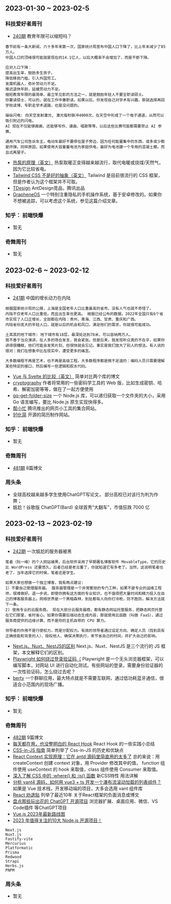 ## 2023-01-30 ~ 2023-02-5

### 科技爱好者周刊
* [240期](https://github.com/ruanyf/weekly/blob/master/docs/issue-240.md) 教育年限可以缩短吗？
```
春节前有一条大新闻，六十多年来第一次，国家统计局宣布中国人口下降了，比上年末减少了85万人。
中国人口的顶峰很可能就是现在的14.1亿人，以后大概率不会增加了，而是不断下降。

应对人口下降：
提高出生率，鼓励多生孩子。
降低移民门槛，引入外国劳工。
发展机器人，弥补劳动力不足。
推迟退休年龄，延缓劳动力不足。
缩短教育年限的最简单、最立竿见影的方法之一，就是鼓励年轻人不要全职读硕士。
你要读硕士，可以的，就在工作中兼职读。如果以后，你发现自己对学术有兴趣，那就选择再回学校读博，专职走学术道路，也是没问题的。

操纵闪电: 向天空发射激光, 激光每秒脉冲4000次，在天空中形成了一个电子通道，从而可以吸引附近的闪电。
AI 现在不仅能够画画，还能够写作、谱曲、唱歌等等，以后这些比赛可能都需要禁止 AI 参赛。

通用汽车公司告诉车主，电动车最好不要停在屋子旁边，因为任何能量集中的东西，或多或少都是炸弹。同样原因，如果使用大容量蓄电池为家庭供电，最好为电池建一个专用的混凝土棚，而且远离屋子。
```
* [热泵的原理（英文）](https://knowablemagazine.org/article/technology/2023/heat-pumps-becoming-technology-future) 热泵取暖正变得越来越流行，取代电暖或烧煤/天然气，因为它比较省电。
* [Tailwind CSS 不是好的抽象（英文）]() Tailwind 是目前很流行的 CSS 框架，但是作者认为这个框架并不可取。
* [TDesign](https://github.com/Tencent/tdesign) AntDesign竞品，腾讯出品
* [GrapheneOS](https://grapheneos.org/) 一个特别注重隐私的手机操作系统，基于安卓修改的。如果你不想被追踪，可以考虑这个系统，参见这篇介绍文章。

### 知乎： 前端快爆
* 暂无

### 奇舞周刊
* 暂无

## 2023-02-6 ~ 2023-02-12
### 科技爱好者周刊
* [241期](https://github.com/ruanyf/weekly/blob/master/docs/issue-241.md) 中国的增长动力在内陆
```
根据国家统计局的公报，上海是全国老年人口比重最高的省市，没有人气也就不奇怪了。
内陆不仅老年人口比重低，而且出生率也更高。 根据已经公布的数据，2022年全国只有6个省市实现了人口正增长，全部都在内陆：贵州，青海、江西、甘肃、重庆和广西。
内陆省份庞大的年轻人口，就是以后的机会和风口，满足他们的需求，你就很可能成功。

土耳其的地下城市: 地下城市有18层，最深处达到76米，可以容纳两万人。
我不善于当众演讲，在人多的场合发言，我会紧张。但是后来，我发现听众真的不在乎，如果你讲得很糟糕，他们可能会发笑片刻，但很快就会忘记。事实是我们放大了别人的想法。有人说的很对：我们在想象中比在现实中，遭受更多的痛苦。

大多数编程不再是艺术，也不再是高级工程。大多数程序都是微不足道的：编码人员只需要理解某些特定的接口，然后编写一些逻辑和胶水代码。
```
* [Vue 与 Svelte 的比较（英文）](https://escape.tech/blog/from-vue2-to-svelte/) 简单对比两个库的博文
* [cryptography](https://crypto-online.cn/playground/hash/) 作者将常用的一些密码学工具的 Web 版，比如生成密钥、哈希、解密加密等等，做在了一起方便使用
* [go-get-folder-size](https://github.com/markthree/go-get-folder-size) 一个 Node.js 库，可以递归获取一个文件夹的大小，采用 Go 语言编写，要比 Node.js 原生实现快得多。
* [帮小忙](https://tool.browser.qq.com/) 腾讯推出的网页小工具的集合网站。
* [91化简](https://91huajian.cn/) 开源的简历制作网站。

### 知乎： 前端快爆
* 暂无

### 奇舞周刊
* [481期](https://weekly.75.team/issue481.html) 8篇博文

### 周头条
* 全球高校越来越多学生使用ChatGPT写论文， 部分高校已对该行为判为作弊；
* 尴尬！谷歌版 ChatGPT(Bard) 全球首秀“大翻车”，市值狂跌 7000 亿

## 2023-02-13 ~ 2023-02-19
### 科技爱好者周刊
* [242期](https://github.com/ruanyf/weekly/blob/master/docs/issue-242.md) 一次尴尬的服务器被黑
```
笔者（阮一峰）的个人网站被黑，后台软件采用了早期著名博客软件 MovableType，它的历史比 WordPress 还要悠久。后者已经是老古董了，你就知道它有多老了。当然，这说明笔者也老了，当年选择它的时候，笔者还是学生。

如果大家也想做一个独立博客，我有两点建议:
1）不要自己管理服务器。 服务器管理是一个非常繁琐的专门工种，如果不是专业的运维工程师，很难做好。退一步说，即使你拥有这方面的专业知识，也不值得把大量时间和精力投入在自己的博客服务器上。网络世界是一个黑暗森林，到处都有人向你打冷枪，防不胜防，解决方法就下一条。
2) 使用专业的云服务商。 现在大部分云服务器商，都有静态网站托管服务，把静态网页托管在它们那里，省时省心。如果你需要后端动态生成内容，那就使用云函数（叫做 FaaS），通过服务商提供的边缘计算、而不是你的主机自带的 CPU 算力。

领导者的作用不是行使权力，而是分配权力。有效的领导者通过设定方向、确定人员（找到具有正确技能和背景的人）、授权他人、确保决策执行，来节省自己的时间，并扩大自己的影响。
```
* [Next.js、Nuxt、NestJS的区别](https://www.twilio.com/blog/comparing-nextjs-nestjs-nuxt-gatsby) Next.js、Nuxt、NestJS 是三个流行的 JS 框架，本文解释它们的区别。
* [Playwright 如何绕过登录验证码（](https://blog.checklyhq.com/how-to-bypass-totp-based-2fa-login-flows-with-playwright/) Playwright 是一个无头浏览器框架，可以编写脚本，对网站 UI 进行自动化测试。有些网站的登录，需要身份验证器的一次性验证码，怎么绕过去呢？
* [berty](https://berty.tech/) 一个群聊应用，最大特点就是不需要互联网，通过低功耗蓝牙通信，很适合小范围内的现场广播。

### 知乎： 前端快爆
* 暂无

### 奇舞周刊
* [482期](https://weekly.75.team/issue482.html) 9篇博文
* [每天都在用，也没整明白的 React Hook](https://mp.weixin.qq.com/s/wpJvXYf4Q3jFQEEpICtoSg) React Hook 的一些实践小总结
* [CSS-in-JS 指南](https://mp.weixin.qq.com/s?__biz=Mzg5NzcxMDY5Nw==&mid=2247489523&idx=1&sn=f2d004fd0eeefd2dcacc02374b627114&chksm=c06cf8f5f71b71e399d0f26db5da60d044645a7b945d3d0781b1ab805e42e97c9ad0a6cfa0b5&token=1804614496&lang=zh_CN#rd) 简单列举了 Css-in-JS 的历史和优缺点
* [React Context 实现原理：它在 antd 源码里简直用的太多了](https://mp.weixin.qq.com/s?__biz=Mzg3OTYzMDkzMg==&mid=2247494448&idx=1&sn=6a01718f628c69c92051d2f7ed755535&chksm=cf03240bf874ad1dee0deffd271b7cd7f07f950d48d1df1a9ca6f56a07c5d9a057a0af4bedff#rd) 总的来说：用 createContext 创建 context 对象，用 Provider 修改其中的值， function 组件使用 useContext 的 hook 来取值，class 组件使用 Consumer 来取值。
* [深入了解 CSS 中的 :where() 和 :is() 函数](https://mp.weixin.qq.com/s?__biz=Mzg5NzcxMDY5Nw==&mid=2247489494&idx=1&sn=2fe2e1a332d4d35e12aec853f2328d92&chksm=c06cf8d0f71b71c6c28d612e62d26f4f7c59b01eef85f95070152b368c6ad65db6147d4d65c5#rd) 新CSS特性 用法详解
* [分析 vant4 源码，如何用 vue3 + ts 开发一个瀑布流滚动加载的列表组件？](https://mp.weixin.qq.com/s?__biz=MzA5MjQwMzQyNw==&mid=2650765962&idx=1&sn=01914e100c679d67a10c09b495c5611c&chksm=88667906bf11f01032979c0fe4ec93fd29c9cd6eddbe602e02981d27f04090688a989d6ccce8#rd) 如果是 Vue 技术栈，开发移动端的项目，大多会选用 vant 组件库
* [React 劝退贴](https://mp.weixin.qq.com/s?__biz=Mzk0MDMwMzQyOA==&mid=2247496833&idx=1&sn=6e578a72a0a3126217695299766474a3&chksm=c2e101aaf59688bcf00d00ebac049ca3c1ff2ee63676fea5f58c098bb13d67a4db7d20fb57d1#rd) 列举了最近10年 关于React框架的负面消息或博文
* [盘点那些玩出花的 ChatGPT 开源项目](https://mp.weixin.qq.com/s?__biz=MzU2MTIyNDUwMA==&mid=2247512356&idx=1&sn=59bd372e8025e342e336a2f3879d1010&chksm=fc7eff7fcb0976698306034ed827cdf725dd00cc9ed01171abb21dd07b4606554960286d574a#rd) 浏览器扩展、桌面应用、微信、VS Code插件 等ChatGPT项目
* [Vue.js 2023年最新路线图](https://mp.weixin.qq.com/s?__biz=MzU2MTIyNDUwMA==&mid=2247512232&idx=1&sn=6c8aba78b49e2f7b78cc60b6aaba6387&chksm=fc7efef3cb0977e595b891da25044ac5ed3cc84c05cdbbe1fad656861d3d6c3d176458bd4ce5#rd)
* [2023 年值得关注的10大 Node.js 开源项目！](https://mp.weixin.qq.com/s?__biz=MzU2MTIyNDUwMA==&mid=2247512141&idx=2&sn=b06bddcffd6271063e25f77ad6f2b838&chksm=fc7efe16cb097700379c4c2a781a78eb8d5cb90e6440c2755a81f5bb6a1f3e3671e6e4cb47bf#rd)
```
Next.js
Nuxt.js
Fastify-vite
Mercurius
Platformatic
Prisma
Redwood
Strapi
Herbs.js
PNPM
```
### 周头条
* 暂无